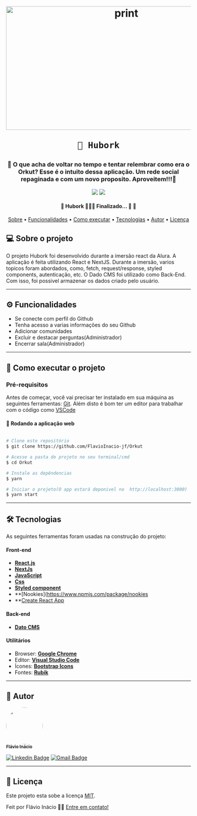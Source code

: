 
<h1 align="center">
	<a data-flickr-embed="true" href="https://www.flickr.com/photos/193310286@N05/51321284144/in/dateposted-public/" title="print"><img 		src="https://live.staticflickr.com/65535/51321284144_21d32d892b_z.jpg" width="640" height="336" alt="print"></a>
	
	📱 Hubork
</h1>
<h3 align="center">
    🌱 O que acha de voltar no tempo e tentar relembrar como era o Orkut? Esse é o intuito dessa aplicação. Um rede social repaginada e com um novo proposito. Aproveitem!!!💚
</h3>

<p align="center">
	
  <img src="https://img.shields.io/static/v1?label=JS&message=99.9%&color=835afd&style=<STYLE>&logo=<LOGO>">
  <img src="https://img.shields.io/static/v1?label=Scss&message=0.1%&color=835afd&style=<STYLE>&logo=<LOGO>">
    
</p>



<h4 align="center"> 
	🚧  Hubork 👨🏾‍💻 Finalizado... 🚀 🚧
</h4>

<p align="center">
 <a href="#-sobre-o-projeto">Sobre</a> •
 <a href="#-funcionalidades">Funcionalidades</a> • 
 <a href="#-como-executar-o-projeto">Como executar</a> • 
 <a href="#-tecnologias">Tecnologias</a> • 
 <a href="#-autor">Autor</a> • 
 <a href="#user-content--licença">Licença</a>
</p>


## 💻 Sobre o projeto

O projeto Hubork foi desenvolvido durante a imersão react da Alura. A aplicação é feita utilizando React e NextJS. Durante a imersão, varios topicos foram abordados, como, fetch, request/response, styled components, autenticação, etc. O Dado CMS foi utilizado como Back-End. Com isso, foi possivel armazenar os dados criado pelo usuário. 

---

## ⚙️ Funcionalidades

- Se conecte com perfil do Github
- Tenha acesso a varias informações do seu Github
- Adicionar comunidades
- Excluir e destacar perguntas(Administrador)
- Encerrar sala(Administrador)
---



## 🚀 Como executar o projeto


### Pré-requisitos

Antes de começar, você vai precisar ter instalado em sua máquina as seguintes ferramentas:
[Git](https://git-scm.com). 
Além disto é bom ter um editor para trabalhar com o código como [VSCode](https://code.visualstudio.com/)


#### 🧭 Rodando a aplicação web 
```bash

# Clone este repositório
$ git clone https://github.com/FlavioInacio-jf/Orkut

# Acesse a pasta do projeto no seu terminal/cmd
$ cd Orkut

# Instale as depêndencias
$ yarn

# Iniciar o projeto(O app estará deponivel no  http://localhost:3000)
$ yarn start
```

---

## 🛠 Tecnologias

As seguintes ferramentas foram usadas na construção do projeto:

#### **Front-end** 
- **[React.js](https://pt-br.reactjs.org/)**
- **[NextJs](https://nextjs.org/)**
- **[JavaScript](https://developer.mozilla.org/pt-BR/docs/Web/JavaScript)**
- **[Css](https://developer.mozilla.org/pt-BR/docs/Web/CSS)**
- **[Styled component](https://styled-components.com/)**
- **[Nookies](https://www.npmjs.com/package/nookies
- **[Create React App](https://create-react-app.dev/)

#### **Back-end** 
- **[Dato CMS](https://www.datocms.com/)**


#### [](https://github.com/FlavioInacio-jf/ControlTT#utilit%C3%A1rios)**Utilitários**

-   Browser: **[Google Chrome](https://www.google.com/intl/pt-BR/chrome/)**
-   Editor:  **[Visual Studio Code](https://code.visualstudio.com/)** 
-   Ícones:  **[Bootstrap Icons](https://icons.getbootstrap.com/)**
-   Fontes:  **[Rubik](https://fonts.google.com/specimen/Rubik)**


---


## 🦸 Autor
 <img style="border-radius: 50%;" src="https://i.ibb.co/B26fQkK/capture-Fl-vio-In-cio.jpg" width="100px;" alt=""/>
 <br />
 <sub><b>Flávio Inácio</b></sub>
 <br />

[![Linkedin Badge](https://img.shields.io/badge/-Flávio-blue?style=flat-square&logo=Linkedin&logoColor=white&link=https://www.linkedin.com/in/fl%C3%A1vio-in%C3%A1cio/)](https://www.linkedin.com/in/fl%C3%A1vio-in%C3%A1cio/) 
[![Gmail Badge](https://img.shields.io/badge/-jflavioinacio22@gmail.com-c14438?style=flat-square&logo=Gmail&logoColor=white&link=mailto:jflavioinacio@gmail.com)](mailto:jflavioinacio22@gmail.com)

---

## 📝 Licença

Este projeto esta sobe a licença [MIT](./LICENSE).

Feit por Flávio Inácio 👋🏽 [Entre em contato!](https://www.linkedin.com/in/fl%C3%A1vio-in%C3%A1cio/)

